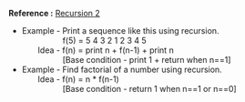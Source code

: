 **Reference :** [Recursion 2](https://youtu.be/FPCIamKpSqY)
- Example - Print a sequence like this using recursion. <br>
&nbsp;&nbsp;&nbsp;&nbsp;&nbsp;&nbsp;&nbsp;&nbsp;&nbsp;&nbsp;&nbsp;&nbsp;&nbsp;&nbsp;&nbsp;&nbsp;&nbsp;&nbsp;f(5) = 5 4 3 2 1 2 3 4 5 <br>
&nbsp;&nbsp;&nbsp;&nbsp;&nbsp;&nbsp;&nbsp;Idea - f(n) = print n + f(n-1) + print n <br>
&nbsp;&nbsp;&nbsp;&nbsp;&nbsp;&nbsp;&nbsp;&nbsp;&nbsp;&nbsp;&nbsp;&nbsp;&nbsp;&nbsp;&nbsp;&nbsp;&nbsp;&nbsp;[Base condition - print 1 + return when n==1]
- Example - Find factorial of a number using recursion. <br>
&nbsp;&nbsp;&nbsp;&nbsp;&nbsp;&nbsp;&nbsp;Idea - f(n) = n * f(n-1) <br>
&nbsp;&nbsp;&nbsp;&nbsp;&nbsp;&nbsp;&nbsp;&nbsp;&nbsp;&nbsp;&nbsp;&nbsp;&nbsp;&nbsp;&nbsp;&nbsp;&nbsp;&nbsp;[Base condition - return 1 when n==1 or n==0]
